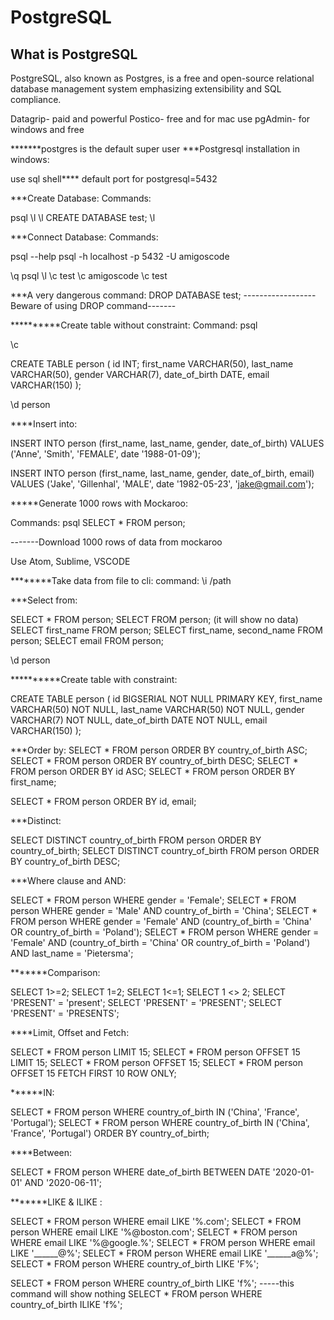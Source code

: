 # PostgreSQL

## What is PostgreSQL
PostgreSQL, also known as Postgres, is a free and open-source relational database management system emphasizing extensibility and SQL compliance.

Datagrip- paid and powerful
Postico- free and for mac use
pgAdmin- for windows and free


*******postgres is the default super user
***Postgresql installation in windows:

use sql shell****
default port for postgresql=5432

***Create Database:
Commands:

psql
\l
\l
CREATE DATABASE test;
\l

***Connect Database:
Commands:

psql --help
psql -h localhost -p 5432 -U amigoscode 

\q
psql
\l
\c test
\c amigoscode
\c test

***A very dangerous command:
DROP DATABASE test;
------------------Beware of using DROP command-------

**********Create table without constraint:
Command:
psql

\c

CREATE TABLE person (
id INT;
first_name VARCHAR(50),
last_name VARCHAR(50),
gender VARCHAR(7),
date_of_birth DATE,
email VARCHAR(150) );
 

\d person


****Insert into:

INSERT INTO person (first_name, last_name, gender, date_of_birth)
VALUES ('Anne', 'Smith', 'FEMALE', date '1988-01-09');

INSERT INTO person (first_name, last_name, gender, date_of_birth, email)
VALUES ('Jake', 'Gillenhal', 'MALE', date '1982-05-23', 'jake@gmail.com');


*****Generate 1000 rows with Mockaroo:

Commands:
psql
SELECT * FROM person;

-------Download 1000 rows of data from mockaroo

Use Atom, Sublime, VSCODE


********Take data from file to cli:
command:
\i /path

 
***Select from:

SELECT * FROM person;
SELECT FROM person; (it will show no data)
SELECT first_name FROM person;
SELECT first_name, second_name FROM person;
SELECT email FROM person;




\d person

**********Create table with constraint:
 
CREATE TABLE person (
id BIGSERIAL NOT NULL PRIMARY KEY,
first_name VARCHAR(50) NOT NULL,
last_name VARCHAR(50) NOT NULL,
gender VARCHAR(7) NOT NULL,
date_of_birth DATE NOT NULL,
email VARCHAR(150) );


***Order by:
SELECT * FROM person ORDER BY country_of_birth ASC;
SELECT * FROM person ORDER BY country_of_birth DESC;
SELECT * FROM person ORDER BY id ASC;
SELECT * FROM person ORDER BY first_name;
 
SELECT * FROM person ORDER BY id, email;


***Distinct:

SELECT DISTINCT country_of_birth FROM person ORDER BY country_of_birth;
SELECT DISTINCT country_of_birth FROM person ORDER BY country_of_birth DESC;


***Where clause and AND:

SELECT * FROM person WHERE gender = 'Female';
SELECT * FROM person WHERE gender = 'Male' AND country_of_birth = 'China';
SELECT * FROM person WHERE gender = 'Female' AND (country_of_birth = 'China' OR country_of_birth = 'Poland');
SELECT * FROM person WHERE gender = 'Female' AND (country_of_birth = 'China' OR country_of_birth = 'Poland')
AND last_name = 'Pietersma';


*******Comparison:

SELECT 1>=2;
SELECT 1=2;
SELECT 1<=1;
SELECT 1 <> 2;
SELECT 'PRESENT' = 'present';
SELECT 'PRESENT' = 'PRESENT';
SELECT 'PRESENT' = 'PRESENTS';

****Limit, Offset and Fetch:

SELECT * FROM person LIMIT 15;
SELECT * FROM person OFFSET 15 LIMIT 15;
SELECT * FROM person OFFSET 15;
SELECT * FROM person OFFSET 15 FETCH FIRST 10 ROW ONLY;


******IN:

SELECT * FROM person WHERE country_of_birth IN ('China', 'France', 'Portugal');
SELECT * FROM person WHERE country_of_birth IN ('China', 'France', 'Portugal') ORDER BY country_of_birth;

****Between:

SELECT * FROM person WHERE date_of_birth BETWEEN DATE '2020-01-01' AND '2020-06-11';

*******LIKE & ILIKE :

SELECT * FROM person WHERE email LIKE '%.com';
SELECT * FROM person WHERE email LIKE '%@boston.com';
SELECT * FROM person WHERE email LIKE '%@google.%';
SELECT * FROM person WHERE email LIKE '______@%';
SELECT * FROM person WHERE email LIKE '______a@%';
SELECT * FROM person WHERE country_of_birth LIKE 'F%';

SELECT * FROM person WHERE country_of_birth LIKE 'f%';  -----this command will show nothing
SELECT * FROM person WHERE country_of_birth ILIKE 'f%';










